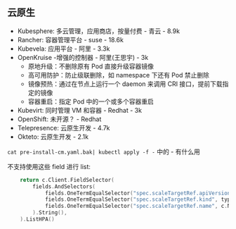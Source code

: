 ## 云原生

- Kubesphere: 多云管理，应用商店，按量付费 - 青云 - 8.9k
- Rancher: 容器管理平台 - suse - 18.6k
- Kubevela: 应用平台 - 阿里 - 3.3k
- OpenKruise -增强的控制器 - 阿里(王思宇) - 3k
  - 原地升级：不删除原有 Pod 直接升级容器镜像
  - 高可用防护：防止级联删除，如 namespace 下还有 Pod 禁止删除
  - 镜像预热：通过在节点上运行一个 daemon 来调用 CRI 接口，提前下载指定的镜像
  - 容器重启：指定 Pod 中的一个或多个容器重启
- Kubevirt: 同时管理 VM 和容器 - Redhat - 3k
- OpenShift:  未开源？ - Redhat
- Telepresence: 云原生开发 - 4.7k
- Okteto: 云原生开发 - 2.1k



`cat pre-install-cm.yaml.bak| kubectl apply -f -` 中的 - 有什么用



不支持使用这些 field 进行 list: 

```go
	return c.Client.FieldSelector(
		fields.AndSelectors(
			fields.OneTermEqualSelector("spec.scaleTargetRef.apiVersion", typeMeta.APIVersion),
			fields.OneTermEqualSelector("spec.scaleTargetRef.kind", typeMeta.Kind),
			fields.OneTermEqualSelector("spec.scaleTargetRef.name", c.Name),
		).String(),
	).ListHPA()
```



